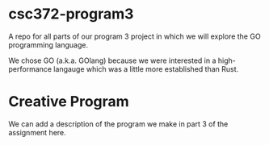 # csc372-program3
A repo for all parts of our program 3 project in which we will explore the GO programming language.

We chose GO (a.k.a. GOlang) because we were interested in a high-performance langauge which was a little more established than Rust.

# Creative Program
We can add a description of the program we make in part 3 of the assignment here.

